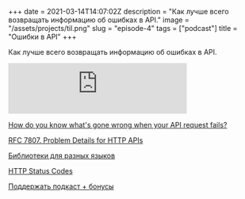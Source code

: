 +++
date = 2021-03-14T14:07:02Z
description = "Как лучше всего возвращать информацию об ошибках в API."
image = "/assets/projects/til.png"
slug = "episode-4"
tags = ["podcast"]
title = "Ошибки в API"
+++

<p>Как лучше всего возвращать информацию об ошибках в API.</p>

<iframe src="https://anchor.fm/nalgeon/embed/episodes/API-eshe7e" height="102px" width="360px" frameborder="0" scrolling="no"></iframe>

<p><a href="https://httptoolkit.tech/blog/http-api-problem-details/">How do you know what's gone wrong when your API request fails?</a></p>

<p><a href="https://tools.ietf.org/html/rfc7807">RFC 7807. Problem Details for HTTP APIs</a></p>

<p><a href="https://httptoolkit.tech/blog/http-api-problem-details/#how-do-i-start-using-this">Библиотеки для разных языков</a></p>

<p><a href="https://httpstatuses.com/">HTTP Status Codes</a></p>

<p><a href="https://www.patreon.com/nalgeon">Поддержать подкаст + бонусы</a></p>



